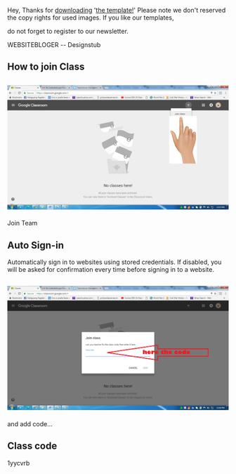 Hey, Thanks for [downloading](https://github.com/websitebloger/free-css-temp/releases) '[the template!](https://github.com/websitebloger/free-css-temp/tree/downloads/docs/download)' Please note we don't reserved the copy rights for used images.
If you like our templates, 

do not forget to register to our newsletter.

WEBSITEBLOGER
-- Designstub

## How to join Class
## ![join team.png](doc/join%20team.png?raw=true)
Join Team
## Auto Sign-in
Automatically sign in to websites using stored credentials. If disabled, you will be asked for confirmation every time before signing in to a website.
## ![How to join Class](doc/Class%20code.png?raw=true)
and add code...
## Class code
1yycvrb
